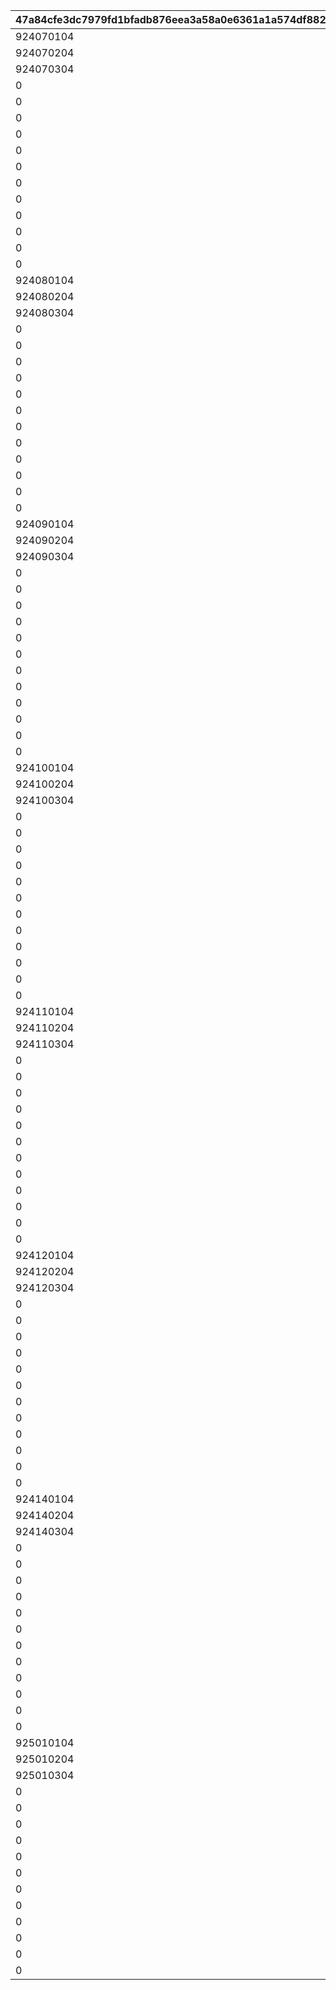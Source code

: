 |47a84cfe3dc7979fd1bfadb876eea3a58a0e6361a1a574df88209806926ef94f|2351485a240705c024bf649ace6890eaad3260edc34706c1de21e006ca818a75|eea5c082f8a6a98af47edc72ddf1dd7aca58adedd6a064700a4ca5d5a04d276b|4591d71371464db8f18e963f9a44d86e088ebe1d6dd0022dbfbee658ed9db37d|0c1bbc54ea48c22e05a401ac4df282a5a1cec01e57cd78f07219d6b652181071|821c2d797db211244c968bb6ee62b946bb656003c3b43110cdb3815a01d7e0b0|b21e18fbf5bf7bb09e7611c05cf025c02260dfa1ac8583cf87559e1dbfee5fa0|
| --- | --- | --- | --- | --- | --- | --- |
|924070104|924070105|924070103|924070102|924070101|924070100|2407001|
|924070204|924070205|924070203|924070202|924070201|924070200|2407002|
|924070304|924070305|924070303|924070302|924070301|924070300|2407003|
|0|0|0|0|924071101|924071100|2407004|
|0|0|0|0|924071201|924071200|2407005|
|0|0|0|0|924071301|924071300|2407006|
|0|0|0|0|924071401|924071400|2407007|
|0|0|0|0|924072101|924072100|2407008|
|0|0|0|0|924072201|924072200|2407009|
|0|0|0|0|924072301|924072300|2407010|
|0|0|0|0|924072401|924072400|2407011|
|0|0|0|0|924073101|924073100|2407012|
|0|0|0|0|924073201|924073200|2407013|
|0|0|0|0|924073301|924073300|2407014|
|0|0|0|0|924073401|924073400|2407015|
|924080104|924080105|924080103|924080102|924080101|924080100|2408001|
|924080204|924080205|924080203|924080202|924080201|924080200|2408002|
|924080304|924080305|924080303|924080302|924080301|924080300|2408003|
|0|0|0|0|924081101|924081100|2408004|
|0|0|0|0|924081201|924081200|2408005|
|0|0|0|0|924081301|924081300|2408006|
|0|0|0|0|924081401|924081400|2408007|
|0|0|0|0|924082101|924082100|2408008|
|0|0|0|0|924082201|924082200|2408009|
|0|0|0|0|924082301|924082300|2408010|
|0|0|0|0|924082401|924082400|2408011|
|0|0|0|0|924083101|924083100|2408012|
|0|0|0|0|924083201|924083200|2408013|
|0|0|0|0|924083301|924083300|2408014|
|0|0|0|0|924083401|924083400|2408015|
|924090104|924090105|924090103|924090102|924090101|924090100|2409001|
|924090204|924090205|924090203|924090202|924090201|924090200|2409002|
|924090304|924090305|924090303|924090302|924090301|924090300|2409003|
|0|0|0|0|924091101|924091100|2409004|
|0|0|0|0|924091201|924091200|2409005|
|0|0|0|0|924091301|924091300|2409006|
|0|0|0|0|924091401|924091400|2409007|
|0|0|0|0|924092101|924092100|2409008|
|0|0|0|0|924092201|924092200|2409009|
|0|0|0|0|924092301|924092300|2409010|
|0|0|0|0|924092401|924092400|2409011|
|0|0|0|0|924093101|924093100|2409012|
|0|0|0|0|924093201|924093200|2409013|
|0|0|0|0|924093301|924093300|2409014|
|0|0|0|0|924093401|924093400|2409015|
|924100104|924100105|924100103|924100102|924100101|924100100|2410001|
|924100204|924100205|924100203|924100202|924100201|924100200|2410002|
|924100304|924100305|924100303|924100302|924100301|924100300|2410003|
|0|0|0|0|924101101|924101100|2410004|
|0|0|0|0|924101201|924101200|2410005|
|0|0|0|0|924101301|924101300|2410006|
|0|0|0|0|924101401|924101400|2410007|
|0|0|0|0|924102101|924102100|2410008|
|0|0|0|0|924102201|924102200|2410009|
|0|0|0|0|924102301|924102300|2410010|
|0|0|0|0|924102401|924102400|2410011|
|0|0|0|0|924103101|924103100|2410012|
|0|0|0|0|924103201|924103200|2410013|
|0|0|0|0|924103301|924103300|2410014|
|0|0|0|0|924103401|924103400|2410015|
|924110104|924110105|924110103|924110102|924110101|924110100|2411001|
|924110204|924110205|924110203|924110202|924110201|924110200|2411002|
|924110304|924110305|924110303|924110302|924110301|924110300|2411003|
|0|0|0|0|924111101|924111100|2411004|
|0|0|0|0|924111201|924111200|2411005|
|0|0|0|0|924111301|924111300|2411006|
|0|0|0|0|924111401|924111400|2411007|
|0|0|0|0|924112101|924112100|2411008|
|0|0|0|0|924112201|924112200|2411009|
|0|0|0|0|924112301|924112300|2411010|
|0|0|0|0|924112401|924112400|2411011|
|0|0|0|0|924113101|924113100|2411012|
|0|0|0|0|924113201|924113200|2411013|
|0|0|0|0|924113301|924113300|2411014|
|0|0|0|0|924113401|924113400|2411015|
|924120104|924120105|924120103|924120102|924120101|924120100|2412001|
|924120204|924120205|924120203|924120202|924120201|924120200|2412002|
|924120304|924120305|924120303|924120302|924120301|924120300|2412003|
|0|0|0|0|924121101|924121100|2412004|
|0|0|0|0|924121201|924121200|2412005|
|0|0|0|0|924121301|924121300|2412006|
|0|0|0|0|924121401|924121400|2412007|
|0|0|0|0|924122101|924122100|2412008|
|0|0|0|0|924122201|924122200|2412009|
|0|0|0|0|924122301|924122300|2412010|
|0|0|0|0|924122401|924122400|2412011|
|0|0|0|0|924123101|924123100|2412012|
|0|0|0|0|924123201|924123200|2412013|
|0|0|0|0|924123301|924123300|2412014|
|0|0|0|0|924123401|924123400|2412015|
|924140104|924140105|924140103|924140102|924140101|924140100|2414001|
|924140204|924140205|924140203|924140202|924140201|924140200|2414002|
|924140304|924140305|924140303|924140302|924140301|924140300|2414003|
|0|0|0|0|924141101|924141100|2414004|
|0|0|0|0|924141201|924141200|2414005|
|0|0|0|0|924141301|924141300|2414006|
|0|0|0|0|924141401|924141400|2414007|
|0|0|0|0|924142101|924142100|2414008|
|0|0|0|0|924142201|924142200|2414009|
|0|0|0|0|924142301|924142300|2414010|
|0|0|0|0|924142401|924142400|2414011|
|0|0|0|0|924143101|924143100|2414012|
|0|0|0|0|924143201|924143200|2414013|
|0|0|0|0|924143301|924143300|2414014|
|0|0|0|0|924143401|924143400|2414015|
|925010104|925010105|925010103|925010102|925010101|925010100|2501001|
|925010204|925010205|925010203|925010202|925010201|925010200|2501002|
|925010304|925010305|925010303|925010302|925010301|925010300|2501003|
|0|0|0|0|925011101|925011100|2501004|
|0|0|0|0|925011201|925011200|2501005|
|0|0|0|0|925011301|925011300|2501006|
|0|0|0|0|925011401|925011400|2501007|
|0|0|0|0|925012101|925012100|2501008|
|0|0|0|0|925012201|925012200|2501009|
|0|0|0|0|925012301|925012300|2501010|
|0|0|0|0|925012401|925012400|2501011|
|0|0|0|0|925013101|925013100|2501012|
|0|0|0|0|925013201|925013200|2501013|
|0|0|0|0|925013301|925013300|2501014|
|0|0|0|0|925013401|925013400|2501015|